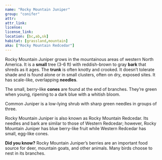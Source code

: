 ```yaml
---
name: "Rocky Mountain Juniper"
group: "conifer"
attr: 
attr_link: 
license: 
license_link: 
location: [bc,ab,sk]
habitat: [grassland,mountain]
aka: ["Rocky Mountain Redcedar"]
---
```

Rocky Mountain Juniper grows in the mountainous areas of western North America. It is a **small** tree (3-6 ft) with reddish-brown to gray **bark** that shreds as it ages. The **trunk** is often knotty and crooked. It doesn’t tolerate shade and is found alone or in small clusters, often on dry, exposed sites. It has scale-like, overlapping **needles**.

The small, berry-like **cones** are found at the end of branches. They’re green when young, ripening to a dark blue with a whitish bloom.

Common Juniper is a low-lying shrub with sharp green needles in groups of three.

Rocky Mountain Juniper is also known as Rocky Mountain Redcedar. Its needles and bark are similar to those of Western Redcedar; however, Rocky Mountain Juniper has blue berry-like fruit while Western Redcedar has small, egg-like cones. 

**Did you know?** Rocky Mountain Juniper’s berries are an important food source for deer, mountain goats, and other animals. Many birds choose to nest in its branches.
